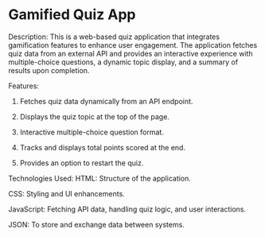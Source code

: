 # Gamified Quiz App

Description:
This is a web-based quiz application that integrates gamification features to enhance user engagement. The application fetches quiz data from an external API and provides an interactive experience with multiple-choice questions, a dynamic topic display, and a summary of results upon completion.

Features:
1. Fetches quiz data dynamically from an API endpoint.

2. Displays the quiz topic at the top of the page.

3. Interactive multiple-choice question format.

4. Tracks and displays total points scored at the end.

5. Provides an option to restart the quiz.

Technologies Used:
HTML: Structure of the application.

CSS: Styling and UI enhancements.

JavaScript: Fetching API data, handling quiz logic, and user interactions.

JSON: To store and exchange data between systems.
